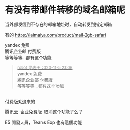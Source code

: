 # 有没有带邮件转移的域名邮箱呢


当外部发信到不存在的邮箱地址时，自动转发到指定邮箱

有的 https://laimaiya.com/product/mail-2gb-safari

yandex 免费<br />
腾讯企业邮 付费版<br />
等等等等...都有这个功能

<div class="quote"><blockquote><font size="2"><a href="https://www.hostloc.com/forum.php?mod=redirect&amp;goto=findpost&amp;pid=9409313&amp;ptid=763017" target="_blank"><font color="#999999">robot 发表于 2020-11-5 23:06</font></a></font><br />
yandex 免费<br />
腾讯企业邮 付费版<br />
等等等等...都有这个功能</blockquote></div><br />
付费版劝退来的

腾讯云&nbsp;&nbsp;企业免费版&nbsp;&nbsp;取消这个功能了么？

E5 開發人員，Teams Exp 也有這個功能
